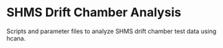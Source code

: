 SHMS Drift Chamber Analysis
===========================

Scripts and parameter files to analyze SHMS drift chamber test data
using hcana.
